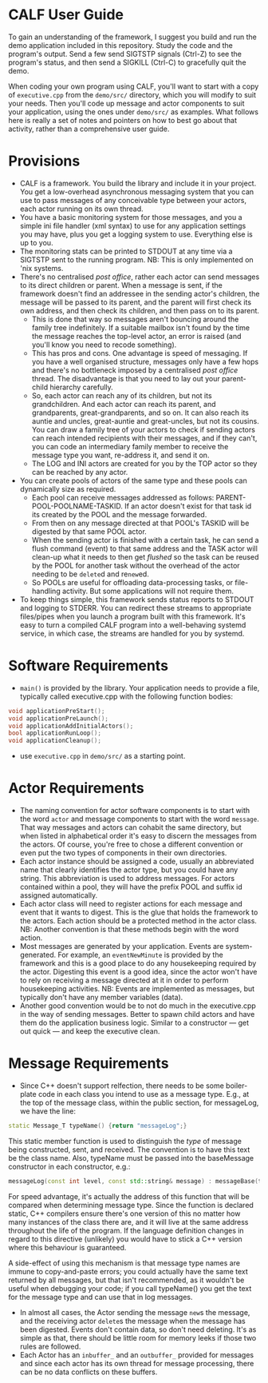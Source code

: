 
# CALF User Guide

To gain an understanding of the framework, I suggest you build and run the demo application included in this repository. Study the code and the program's output. Send a few send SIGTSTP signals (Ctrl-Z) to see the program's status, and then send a SIGKILL (Ctrl-C) to gracefully quit the demo.

When coding your own program using CALF, you'll want to start with a copy of `executive.cpp` from the `demo/src/` directory, which you will modify to suit your needs. Then you'll code up message and actor components to suit your application, using the ones under `demo/src/` as examples. What follows here is really a set of notes and pointers on how to best go about that activity, rather than a comprehensive user guide.

# Provisions
* CALF is a framework. You build the library and include it in your project. You get a low-overhead asynchronous messaging system that you can use to pass messages of any conceivable type between your actors, each actor running on its own thread.
* You have a basic monitoring system for those messages, and you  a simple ini file handler (xml syntax) to use for any application settings you may have, plus you get a logging system to use. Everything else is up to you.
* The monitoring stats can be printed to STDOUT at any time via a SIGTSTP sent to the running program. NB: This is only implemented on 'nix systems.  
* There's no centralised *post office*, rather each actor can send messages to its direct children or parent. When a message is sent, if the framework doesn't find an addressee in the sending actor's children, the message will be passed to its parent, and the parent will first check its own address, and then check its children, and then pass on to its parent.
    * This is done that way so messages aren't bouncing around the family tree indefinitely. If a suitable mailbox isn't found by the time the message reaches the top-level actor, an error is raised (and you'll know you need to recode something).
    * This has pros and cons. One advantage is speed of messaging. If you have a well organised structure, messages only have a few hops and there's no bottleneck imposed by a centralised *post office* thread. The disadvantage is that you need to lay out your parent-child hierarchy carefully.
    * So, each actor can reach any of its children, but not its grandchildren. And each actor can reach its parent, and grandparents, great-grandparents, and so on. It can also reach its auntie and uncles, great-auntie and great-uncles, but not its cousins. You can draw a family tree of your actors to check if sending actors can reach intended recipients with their messages, and if they can't, you can code an intermediary family member to receive the message type you want, re-address it, and send it on.
    * The LOG and INI actors are created for you by the TOP actor so they can be reached by any actor.
* You can create pools of actors of the same type and these pools can dynamically size as required.
    * Each pool can receive messages addressed as follows: PARENT-POOL-POOLNAME-TASKID. If an actor doesn't exist for that task id its created by the POOL and the message forwarded. 
    * From then on any message directed at that POOL's TASKID will be digested by that same POOL actor.  
    * When the sending actor is finished with a certain task, he can send a flush command (event) to that same address and the TASK actor will clean-up what it needs to then get *flushed* so the task can be reused by the POOL for another task without the overhead of the actor needing to be `delete`d and re`new`ed. 
    * So POOLs are useful for offloading data-processing tasks, or file-handling activity. But some applications will not require them.
* To keep things simple, this framework sends status reports to STDOUT and logging to STDERR. You can redirect these streams to appropriate files/pipes when you launch a program built with this framework. It's easy to turn a compiled CALF program into a well-behaving systemd service, in which case, the streams are handled for you by systemd.

# Software Requirements
* `main()` is provided by the library. Your application needs to provide a file, typically called executive.cpp with the following function bodies:

~~~cpp
void applicationPreStart();   
void applicationPreLaunch();
void applicationAddInitialActors();
bool applicationRunLoop();
void applicationCleanup();
~~~

- use `executive.cpp` in `demo/src/` as a starting point.

# Actor Requirements
* The naming convention for actor software components is to start with the word `actor` and message components to start with the word `message`. That way messages and actors can cohabit the same directory, but when listed in alphabetical order it's easy to discern the messages from the actors. Of course, you're free to chose a different convention or even put the two types of components in their own directories.
* Each actor instance should be assigned a code, usually an abbreviated name that clearly identifies the actor type, but you could have any string. This abbreviation is used to address messages. For actors contained within a pool, they will have the prefix POOL and suffix id assigned automatically.
* Each actor class will need to register actions for each message and event that it wants to digest. This is the glue that holds the framework to the actors. Each action should be a protected method in the actor class. NB: Another convention is that these methods begin with the word action.
* Most messages are generated by your application. Events are system-generated. For example, an `eventNewMinute` is provided by the framework and this is a good place to do any housekeeping required by the actor. Digesting this event is a good idea, since the actor won't have to rely on receiving a message directed at it in order to perform housekeeping activities. NB: Events are implemented as messages, but typically don't have any member variables (data).
* Another good convention would be to not do much in the executive.cpp in the way of sending messages. Better to spawn child actors and have them do the application business logic. Similar to a constructor — get out quick — and keep the executive clean.

# Message Requirements
* Since C++ doesn't support relfection, there needs to be some boiler-plate code in each class you intend to use as a message type. E.g., at the top of the message class, within the public section, for messageLog, we have the line:

~~~cpp
static Message_T typeName() {return "messageLog";}
~~~

This static member function is used to distinguish the *type* of message being constructed, sent, and received. The convention is to have this text be the class name. Also, typeName must be passed into the baseMessage constructor in each constructor, e.g.:

~~~cpp
messageLog(const int level, const std::string& message) : messageBase(typeName) {
~~~

For speed advantage, it's actually the address of this function that will be compared when determining message type. Since the function is declared static, C++ compilers ensure there's one version of this no matter how many instances of the class there are, and it will live at the same address throughout the life of the program. If the language definition changes in regard to this directive (unlikely) you would have to stick a C++ version where this behaviour is guaranteed.

A side-effect of using this mechanism is that message type names are immune to copy-and-paste errors; you could actually have the same text returned by all messages, but that isn't recommended, as it wouldn't be useful when debugging your code; if you call typeName() you get the text for the message type and can use that in log messages.

* In almost all cases, the Actor sending the message `new`s the message, and the receiving actor `delete`s the message when the message has been digested. Events don't contain data, so don't need deleting. It's as simple as that, there should be little room for memory leeks if those two rules are followed.
* Each Actor has an `inbuffer_` and an `outbuffer_` provided for messages and since each actor has its own thread for message processing, there can be no data conflicts on these buffers.